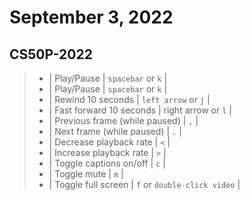 # September 3, 2022

## CS50P-2022

> - | Play/Pause | `spacebar` or `k` | 
> - | Play/Pause | `spacebar` or `k` |
> - | Rewind 10 seconds | `left arrow` or `j` |
> - | Fast forward 10 seconds | right arrow or `l` |
> - | Previous frame (while paused) | `,` |
> - | Next frame (while paused) | `.` |
> - | Decrease playback rate | `<` |
> - | Increase playback rate | `>` |
> - | Toggle captions on/off | `c` |
> - | Toggle mute | `m` |
> - | Toggle full screen | `f` or `double-click video` |
